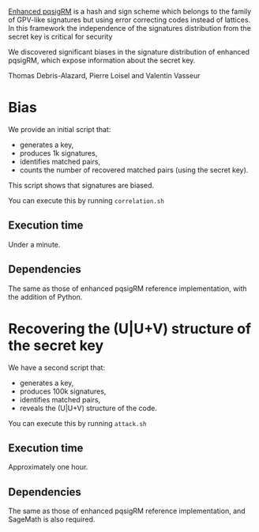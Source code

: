 [Enhanced pqsigRM](https://csrc.nist.gov/Projects/pqc-dig-sig/round-1-additional-signatures) is a hash and sign scheme which belongs to the family of GPV-like signatures but using error correcting codes instead of lattices.
In this framework the independence of the signatures distribution from the secret key is critical for security

We discovered significant biases in the signature distribution of enhanced pqsigRM, which expose information about the secret key.


Thomas Debris-Alazard, Pierre Loisel and Valentin Vasseur


# Bias

We provide an initial script that:
* generates a key,
* produces 1k signatures,
* identifies matched pairs,
* counts the number of recovered matched pairs (using the secret key).

This script shows that signatures are biased.

You can execute this by running `correlation.sh`

## Execution time

Under a minute.

## Dependencies

The same as those of enhanced pqsigRM reference implementation, with the addition of Python.


# Recovering the (U|U+V) structure of the secret key

We have a second script that:
* generates a key,
* produces 100k signatures,
* identifies matched pairs,
* reveals the (U|U+V) structure of the code.

You can execute this by running `attack.sh`

## Execution time

Approximately one hour.

## Dependencies

The same as those of enhanced pqsigRM reference implementation, and SageMath is also required.
